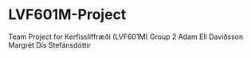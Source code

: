 # LVF601M-Project
Team Project for Kerfisslíffræði (LVF601M)
  Group 2
  Adam Elí Davíðsson
  Margrét Dís Stefánsdóttir
